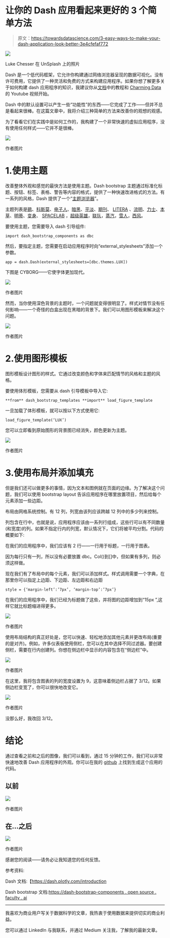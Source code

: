# 让你的 Dash 应用看起来更好的 3 个简单方法

> 原文：<https://towardsdatascience.com/3-easy-ways-to-make-your-dash-application-look-better-3e4cfefaf772>

![](img/0a12a60c6c171dd0a5bbfcf85d695e6f.png)

Luke Chesser 在 UnSplash 上的照片

Dash 是一个低代码框架，它允许你构建通过网络浏览器呈现的数据可视化。没有许可费用，它提供了一种灵活和免费的方式来构建应用程序。如果你想了解更多关于如何构建 dash 应用程序的知识，我建议你从[文档](https://dash.plotly.com/installation)中的教程和 [Charming Data](https://www.youtube.com/c/CharmingData/playlists) 的 Youtube 视频开始。

Dash 中的默认设置可以产生一些“功能性”的东西——它完成了工作——但并不总是看起来很棒。在这篇文章中，我将介绍三种简单的方法来改善你的观想的观感。

为了看看它们在实践中是如何工作的，我构建了一个非常快速的虚拟应用程序，没有使用任何样式——它并不是很棒。

![](img/f515b37991e698fafeedd97c2aee31cd.png)

作者图片

# 1.使用主题

改善整体外观和感觉的最快方法是使用主题。Dash bootstrap 主题通过标准化标题、按钮、标签、表格、警告等内容的格式，提供了一种快速改进格式的方法。有一系列的风格，Dash 提供了一个“[主题浏览器](https://dash-bootstrap-components.opensource.faculty.ai/docs/themes/explorer/)”。

主题列表是[鹂](https://bootswatch.com/cerulean/)、[科斯莫](https://bootswatch.com/cosmo/)、[电子人](https://bootswatch.com/cyborg/)、[暗黑](https://bootswatch.com/darkly/)、[平淡](https://bootswatch.com/flatly/)、[期刊](https://bootswatch.com/journal/)、 [LITERA](https://bootswatch.com/litera/) 、[流明](https://bootswatch.com/lumen/)、[力士](https://bootswatch.com/lux/)、[本草](https://bootswatch.com/materia/)、[明蒂](https://bootswatch.com/minty/)、[变身](https://bootswatch.com/morph/)、 [](https://bootswatch.com/pulse/) [SPACELAB](https://bootswatch.com/spacelab/) ，[超级英雄](https://bootswatch.com/superhero/)，[联队](https://bootswatch.com/united/)，[蒸汽](https://bootswatch.com/vapor/)，[雪人](https://bootswatch.com/yeti/)，[西风](https://bootswatch.com/zephyr/)。

要使用主题，您需要导入 dash 引导组件:

```
import dash_bootstrap_components as dbc
```

然后，要指定主题，您需要在启动应用程序时向“external_stylesheets”添加一个参数。

```
app = dash.Dash(external_stylesheets=[dbc.themes.LUX])
```

下图是 CYBORG——它使字体更加现代。

![](img/861880498062059d178381ae6c3862c2.png)

作者图片

然而，当你使用深色背景的主题时，一个问题就变得很明显了。样式对情节没有任何影响——一个奇怪的白盒出现在黑暗的背景下。我们可以用图形模板来解决这个问题。

![](img/41fc23a7fad167ff6ac24cfae3b82ada.png)

作者图片

# 2.使用图形模板

图形模板设计图形的样式。它通过改变颜色和字体来匹配情节的风格和主题的风格。

要使用体形模板，您需要从 dash 引导模板中导入它:

```
**from** dash_bootstrap_templates **import** load_figure_template
```

一旦加载了体形模板，就可以按以下方式使用它:

```
load_figure_template(‘LUX’)
```

您可以立即看到原始图形的背景图已经消失，颜色更新为主题。

![](img/1aa6f5675dc85d64638150a009e889ab.png)

作者图片

# 3.使用布局并添加填充

但是我们还可以做更多的事情，因为文本和图例就在页面的边缘。为了解决这个问题，我们可以使用 bootstrap layout 告诉应用程序在哪里放置项目，然后给每个元素添加一些边距。

布局由网格系统控制。有 12 列，列宽由该列应该跨越 12 列中的多少列来控制。

列包含在行中，也就是说，应用程序应该由一系列行组成，这些行可以有不同数量(和宽度)的列。如果不指定行内的列宽，默认情况下，它们将被平均分割。代码的概要如下:

在我们的应用程序中，我们应该有 2 行——一行用于标题，一行用于图表。

因为每行只有一列，所以没有必要放置 dbc。Col()到[]中，但如果有多列，则必须这样做。

现在我们有了布局中的每个元素，我们可以添加样式。样式调用需要一个字典，在那里你可以指定上边距、下边距、左边距和右边距

```
style = {‘margin-left’:’7px’, ‘margin-top’:’7px’}
```

在我们的应用程序中，我们已经为标题做了这些，并将图的边距增加到“15px ”,这样它就比标题缩进得更多。

![](img/9872a79d6732eeba24d53274a24a82c0.png)

作者图片

使用布局结构的真正好处是，您可以快速、轻松地添加其他元素并更改布局(重要的是对齐)。例如，许多仪表板使用侧栏，您可以在其中选择不同过滤器。要创建侧栏，需要在行内创建列。你想在侧边栏中显示的内容包含在“侧边栏”中。

![](img/dd2846a2749429276aaeadf64692e120.png)

作者图片

在这里，我将包含图表的列的宽度设置为 9，这意味着侧边栏占据了 3/12。如果侧边栏变宽了，你可以很快地改变它。

![](img/8b21ae6b715c5195ed506f7bd0e49230.png)

作者图片

没那么好，我改回 3/12。

# 结论

通过查看之前和之后的图像，我们可以看到，通过 15 分钟的工作，我们可以非常快速地改善 Dash 应用程序的外观。你可以在我的 [github](https://github.com/charlotteamy/Dash-visualisation/blob/main/Dash_blog.py) 上找到生成这个应用的代码。

## 以前

![](img/da86ed06e837dbe91e8d87c16dac7a01.png)

作者图片

## 在...之后

![](img/77d42d11e8b1e71bc2466228f499b2e5.png)

作者图片

感谢您的阅读——请务必让我知道您的任何反馈。

参考资料:

Dash 文档:【https://dash.plotly.com/introduction 

Dash bootstrap 文档:[https://dash-bootstrap-components . open source . faculty . ai](https://dash-bootstrap-components.opensource.faculty.ai)

_________

我喜欢为商业用户写关于数据科学的文章，我热衷于使用数据来提供切实的商业利益。

您可以通过 LinkedIn 与我联系，并通过 Medium 关注我，了解我的最新文章。